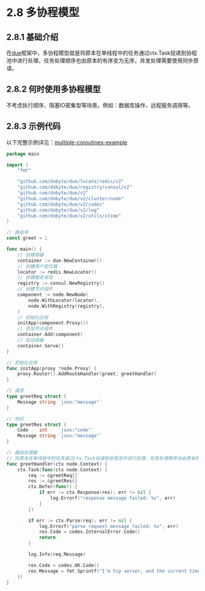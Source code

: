 # 2.8 多协程模型

## 2.8.1 基础介绍

在[due](https://github.com/dobyte/due)框架中，多协程模型就是将原本在单线程中的任务通过ctx.Task投递到协程池中进行处理，任务处理顺序也由原本的有序变为无序，并发处理需要使用同步原语。

## 2.8.2 何时使用多协程模型

不考虑执行顺序、阻塞IO密集型等场景。例如：数据库操作、远程服务调用等。

## 2.8.3 示例代码

以下完整示例详见：[multiple-coroutines-example](https://github.com/dobyte/due-docs/tree/master/examples/multiple-coroutines-example)

```go
package main

import (
	"fmt"

	"github.com/dobyte/due/locate/redis/v2"
	"github.com/dobyte/due/registry/consul/v2"
	"github.com/dobyte/due/v2"
	"github.com/dobyte/due/v2/cluster/node"
	"github.com/dobyte/due/v2/codes"
	"github.com/dobyte/due/v2/log"
	"github.com/dobyte/due/v2/utils/xtime"
)

// 路由号
const greet = 1

func main() {
	// 创建容器
	container := due.NewContainer()
	// 创建用户定位器
	locator := redis.NewLocator()
	// 创建服务发现
	registry := consul.NewRegistry()
	// 创建节点组件
	component := node.NewNode(
		node.WithLocator(locator),
		node.WithRegistry(registry),
	)
	// 初始化应用
	initApp(component.Proxy())
	// 添加节点组件
	container.Add(component)
	// 启动容器
	container.Serve()
}

// 初始化应用
func initApp(proxy *node.Proxy) {
	proxy.Router().AddRouteHandler(greet, greetHandler)
}

// 请求
type greetReq struct {
	Message string `json:"message"`
}

// 响应
type greetRes struct {
	Code    int    `json:"code"`
	Message string `json:"message"`
}

// 路由处理器
// 将原本在单线程中的任务通过ctx.Task投递到协程池中进行处理，任务处理顺序也由原本的有序变为无序，并发处理需要使用同步原语。
func greetHandler(ctx node.Context) {
	ctx.Task(func(ctx node.Context) {
		req := &greetReq{}
		res := &greetRes{}
		ctx.Defer(func() {
			if err := ctx.Response(res); err != nil {
				log.Errorf("response message failed: %v", err)
			}
		})

		if err := ctx.Parse(req); err != nil {
			log.Errorf("parse request message failed: %v", err)
			res.Code = codes.InternalError.Code()
			return
		}

		log.Info(req.Message)

		res.Code = codes.OK.Code()
		res.Message = fmt.Sprintf("I'm tcp server, and the current time is: %s", xtime.Now().Format(xtime.DateTime))
	})
}
```